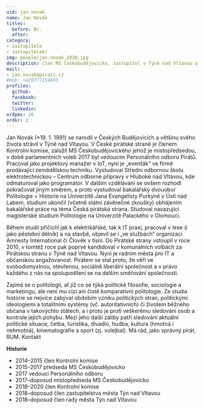 ```yaml
---
uid: jan.novak
name: Jan Novák
titles:
  before: Bc.
  after:
category:
- zastupitele
- zastupitelekr
img: people/jan.novak.2020.jpg
description: člen MS Českobudějovicko, zastupitel v Týně nad Vltavou a Jihočeského kraje
mail:
- jan.novak@pirati.cz
#mob: +420777154693
profiles:
  github:
  facebook:				
  twitter:
  linkedin:
ordpms: 26 
ordkr: 2
---
```


Jan Novák (*19. 1. 1991) se narodil v Českých Budějovicích a většinu svého života strávil v Týně nad Vltavou. V České pirátské straně je členem Kontrolní komise, založil MS Českobudějovického jehož je místopředsedou, v době parlamentních voleb 2017 byl vedoucím Personálního odboru Pirátů. Pracoval jako projektový manažer v IoT, nyní je „evenťák“ ve firmě prodávající zemědělskou techniku. Vystudoval Střední odbornou školu elektrotechnickou – Centrum odborné přípravy v Hluboké nad Vltavou, kde odmaturoval jako programátor. V dalším vzdělávání se ovšem rozhodl pokračovat jiným směrem, a proto vystudoval bakalářský dvouobor Politologie + Historie na Univerzitě Jana Evangelisty Purkyně v Ústí nad Labem, studium ukončil (včetně státní závěrečné zkoušky) obhájením bakalářské práce na téma Česká pirátská strana. Studoval navazující magisterské studium Politologie na Univerzitě Palackého v Olomouci.

Během studií přičichl jak k elektrikářské, tak k IT praxi, pracoval v lese (i jako pěstební dělník) a na stavbě, objevil se i „ve službách“ organizací Amnesty International či Člověk v tísni. Do Pirátské strany vstoupil v roce 2010, v tomtéž roce pak poprvé kandidoval v komunálních volbách za Pirátskou stranu v Týně nad Vltavou. Nyní je radním města pro IT a občanskou angažovanost. Pirátem se stal proto, že věří ve svobodomyslnou, otevřenou, sociálně liberální společnost a v právo každého z nás na spolupodílení se na dalším směřování společnosti.

Zajímá se o politologii, ať již co se týká politické filosofie, sociologie a marketingu, ale není mu cizí ani čistě komparativní politologie. Ze studia historie se nejvíce zabýval obdobím vzniku politických stran, politickými ideologiemi a totalitními systémy (vč. autoritativních) či životem běžného občana v takovýchto státech, a i proto je proti veškerému sledování osob a kontrole jejich pohybu. Mezi jeho další záliby patří sledování aktuální politické situace, četba, turistika, divadlo, hudba, kultura (hmotná i nehmotná), kinematografie a sport (zj. volejbal). Má rád, jako správný pirát, RUM.
Kontakt

**Historie**
 - 2014–2015 člen Kontrolní komise<br>
 - 2015–2017 předseda MS Českobudějovicko<br>
 - 2017 vedoucí Personálního odboru<br>
 - 2017–doposud místopředseda MS Českobudějovicko<br>
 - 2018–2020 člen Kontrolní komise<br>
 - 2018–doposud člen zastupitelstva města Týn nad Vltavou<br>
 - 2018–doposud člen rady města Týn nad Vltavou
